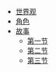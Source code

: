<!-- 侧边栏 -->

- [世界观](/pages/world/)
- [角色](/pages/character/)
- [故事](/pages/story/)
    * [第一节](/pages/story/Chapter1/)
    * [第二节](/pages/story/Chapter2/)
    * [第三节](/pages/story/Chapter3/)
<!-- 略 -->